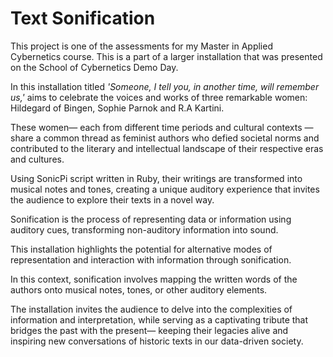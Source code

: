 # Text Sonification



This project is one of the assessments for my Master in Applied Cybernetics course. This is a part of a larger installation that was presented on the School of Cybernetics Demo Day.

In this installation titled <i>'Someone, I tell you, in another time, will remember us,'</i>  aims to celebrate the voices and works of three remarkable women: Hildegard of Bingen, Sophie Parnok and R.A Kartini.

These women— each from different time periods and cultural contexts —share a common thread as feminist authors who defied societal norms and contributed to the literary and intellectual landscape of their respective eras and cultures.

Using SonicPi script written in Ruby, their writings are transformed into musical notes and tones, creating a unique auditory experience that invites the audience to explore their texts in a novel way.

Sonification is the process of representing data or information using auditory cues, transforming non-auditory information into sound.

This installation highlights the potential for alternative modes of representation and interaction with information through sonification.

In this context, sonification involves mapping the written words of the authors onto musical notes, tones, or other auditory elements.

The installation invites the audience to delve into the complexities of information and interpretation, while serving as a captivating tribute that bridges the past with the present— keeping their legacies alive and inspiring new conversations of historic texts in our data-driven society.


